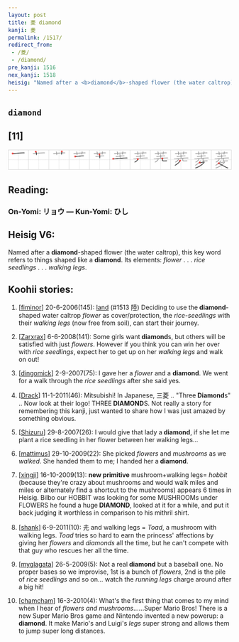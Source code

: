 ```yaml
---
layout: post
title: 菱 diamond
kanji: 菱
permalink: /1517/
redirect_from:
 - /菱/
 - /diamond/
pre_kanji: 1516
nex_kanji: 1518
heisig: "Named after a <b>diamond</b>-shaped flower (the water caltrop), this key word refers to things shaped like a <b>diamond</b>. Its elements: <i>flower</i> . . . <i>rice seedlings</i> . . . <i>walking legs</i>."
---
```


## `diamond`

## [11]

<div class="stroke"><img src="../images/E88FB1.png" /></div>

## Reading:

### On-Yomi: リョウ &mdash; Kun-Yomi: ひし

## Heisig V6:

Named after a <b>diamond</b>-shaped flower (the water caltrop), this key word refers to things shaped like a <b>diamond</b>. Its elements: <i>flower</i> . . . <i>rice seedlings</i> . . . <i>walking legs</i>.

## Koohii stories:

1) [<a href="http://kanji.koohii.com/profile/fiminor">fiminor</a>] 20-6-2006(145): <a href="../1513">land</a> (#1513 陸) Deciding to use the<strong> diamond</strong>-shaped water caltrop <em>flower</em> as cover/protection, the <em>rice-seedlings</em> with their <em>walking legs</em> (now free from soil), can start their journey.

2) [<a href="http://kanji.koohii.com/profile/Zarxrax">Zarxrax</a>] 6-6-2008(141): Some girls want<strong> diamond</strong>s, but others will be satisfied with just <em>flowers</em>. However if you think you can win her over with <em>rice seedlings</em>, expect her to get up on her <em>walking legs</em> and walk on out!

3) [<a href="http://kanji.koohii.com/profile/dingomick">dingomick</a>] 2-9-2007(75): I gave her a <em>flower </em> and a <strong>diamond</strong>. We went for a walk through the <em>rice seedlings</em> after she said yes.

4) [<a href="http://kanji.koohii.com/profile/Drack">Drack</a>] 11-1-2011(46): Mitsubishi! In Japanese, 三菱 .. &quot;Three<strong> Diamond</strong>s&quot; .. Now look at their logo! THREE<strong> DIAMOND</strong>S. Not really a story for remembering this kanji, just wanted to share how I was just amazed by something obvious.

5) [<a href="http://kanji.koohii.com/profile/Shizuru">Shizuru</a>] 29-8-2007(26): I would give that lady a<strong> diamond</strong>, if she let me plant a rice seedling in her flower between her walking legs...

6) [<a href="http://kanji.koohii.com/profile/mattimus">mattimus</a>] 29-10-2009(22): She picked <em>flowers</em> and <em>mushrooms</em> as we <em>walked</em>. She handed them to me; I handed her a<strong> diamond</strong>.

7) [<a href="http://kanji.koohii.com/profile/xingji">xingji</a>] 16-10-2009(13): <strong>new primitive</strong> mushroom+walking legs= <em>hobbit</em> (because they&#039;re crazy about mushrooms and would walk miles and miles or alternately find a shortcut to the mushrooms) appears 6 times in Heisig. Bilbo our HOBBIT was looking for some MUSHROOMs under FLOWERS he found a huge<strong> DIAMOND</strong>, looked at it for a while, and put it back judging it worthless in comparison to his mithril shirt.

8) [<a href="http://kanji.koohii.com/profile/shank">shank</a>] 6-9-2011(10): 圥 and walking legs = <em>Toad</em>, a mushroom with walking legs. <em>Toad</em> tries so hard to earn the princess&#039; affections by giving her <em>flowers</em> and <em>diamonds</em> all the time, but he can&#039;t compete with that guy who rescues her all the time.

9) [<a href="http://kanji.koohii.com/profile/myglagata">myglagata</a>] 26-5-2009(5): Not a real<strong> diamond</strong> but a baseball one. No proper bases so we improvise, 1st is a bunch of <em>flowers</em>, 2nd is the pile of <em>rice seedlings</em> and so on... watch the <em>running legs</em> charge around after a big hit!

10) [<a href="http://kanji.koohii.com/profile/chamcham">chamcham</a>] 16-3-2010(4): What&#039;s the first thing that comes to my mind when I hear of <em>flowers and mushrooms</em>......Super Mario Bros! There is a new Super Mario Bros game and Nintendo invented a new powerup: a<strong> diamond</strong>. It make Mario&#039;s and Luigi&#039;s <em>legs</em> super strong and allows them to jump super long distances.
